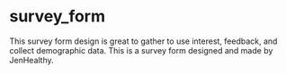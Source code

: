 # survey_form
This survey form design is great to gather to use interest, feedback, and collect demographic data. This is a survey form designed and made by JenHealthy.
